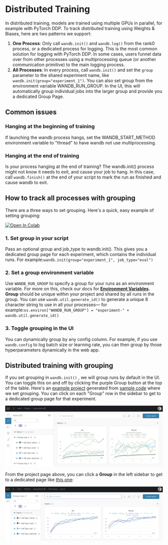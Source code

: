 # Distributed Training

In distributed training, models are trained using multiple GPUs in parallel, for example with PyTorch DDP. To track distributed training using Weights & Biases, here are two patterns we support:

1. **One Process**: Only call `wandb.init()` and `wandb.log()` from the rank0 process, or a dedicated process for logging. This is the most common solution for logging with PyTorch DDP. In some cases, users funnel data over from other processes using a multiprocessing queue \(or another communication primitive\) to the main logging process.
2. **All Processes**: In every process, call `wandb.init()` and set the `group` parameter to the shared experiment name, like `wandb.init(group="experiment_1")`. You can also set group from the environment variable WANDB\_RUN\_GROUP. In the UI, this will automatically group individual jobs into the larger group and provide you a dedicated Group Page.

## Common issues

### Hanging at the beginning of training

If launching the wandb process hangs, set the WANDB\_START\_METHOD environment variable to "thread" to have wandb not use multiprocessing.

### Hanging at the end of training

Is your process hanging at the end of training? The wandb.init\(\) process might not know it needs to exit, and cause your job to hang. In this case, call `wandb.finish()` at the end of your script to mark the run as finished and cause wandb to exit.

## How to track all processes with grouping

There are a three ways to set grouping. Here's a quick, easy example of setting grouping:

[![Open In Colab](https://colab.research.google.com/assets/colab-badge.svg)](http://wandb.me/grouping)

### **1. Set group in your script**

Pass an optional group and job\_type to wandb.init\(\). This gives you a dedicated group page for each experiment, which contains the individual runs. For example:`wandb.init(group="experiment_1", job_type="eval")`

### **2. Set a group environment variable**

Use `WANDB_RUN_GROUP` to specify a group for your runs as an environment variable. For more on this, check our docs for [**Environment Variables**](environment-variables.md)**. Group** should be unique within your project and shared by all runs in the group.  You can use `wandb.util.generate_id()` to generate a unique 8 character string to use in all your processes— for example:`os.environ["WANDB_RUN_GROUP"] = "experiment-" + wandb.util.generate_id()`

### **3. Toggle grouping in the UI**

You can dynamically group by any config column. For example, if you use `wandb.config` to log batch size or learning rate, you can then group by those hyperparameters dynamically in the web app. 

## Distributed training with grouping

If you set grouping in `wandb.init()` , we will group runs by default in the UI. You can toggle this on and off by clicking the purple Group button at the top of the table. Here's an [example project](https://wandb.ai/carey/group-demo?workspace=user-carey) generated from [sample code](http://wandb.me/grouping) where we set grouping. You can click on each "Group" row in the sidebar to get to a dedicated group page for that experiment.

![](../.gitbook/assets/image%20%2850%29.png)

From the project page above, you can click a **Group** in the left sidebar to get to a dedicated page like [this one](https://wandb.ai/carey/group-demo/groups/exp_5?workspace=user-carey):

![](../.gitbook/assets/image%20%2851%29.png)

